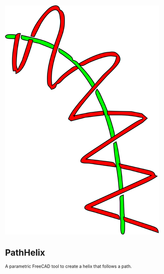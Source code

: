 ![PathHelix Icon](PathHelix.svg)
# PathHelix
A parametric FreeCAD tool to create a helix that follows a path.
